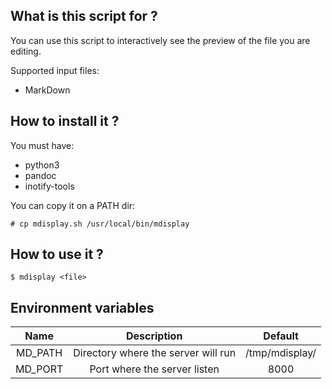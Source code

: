 ## What is this script for ?

You can use this script to interactively see the preview of the file you are editing.

Supported input files:
- MarkDown

## How to install it ?

You must have:
- python3
- pandoc
- inotify-tools


You can copy it on a PATH dir:
```
# cp mdisplay.sh /usr/local/bin/mdisplay
```

## How to use it ?

```
$ mdisplay <file>
```

## Environment variables

| Name | Description | Default |
|:----:|:-----------:|:-------:|
| MD\_PATH | Directory where the server will run | /tmp/mdisplay/ |
| MD\_PORT | Port where the server listen | 8000 |
